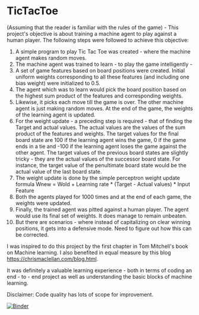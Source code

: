 # TicTacToe

(Assuming that the reader is familiar with the rules of the game) - This project's objective is about training a machine agent to play against a human player. The following steps were followed to achieve this objective:
1. A simple program to play Tic Tac Toe was created - where the machine agent makes random moves.
2. The machine agent was trained to learn - to play the game intelligently - 
3. A set of game features based on board positions were created. Initial uniform weights corresponding to all these features (and including one bias weight) were initialized to 0.5. 
4. The agent which was to learn would pick the board position based on the highest sum product of the features and corresponding weights. 
5. Likewise, it picks each move till the game is over. The other machine agent is just making random moves. At the end of the game, the weights of the learning agent is updated. 
6. For the weight update - a preceding step is required - that of finding the Target and actual values. The actual values are the values of the sum product of the features and weights. The target values for the final board state are 100 if the learning agent wins the game, 0 if the game ends in a tie and -100 if the learning agent loses the game against the other agent. The target values of the previous board states are slightly tricky - they are the actual values of the successor board state. For instance, the target value of the penultimate board state would be the actual value of the last board state.
7. The weight update is done by the simple perceptron weight update formula Wnew = Wold + Learning rate * (Target - Actual values) * Input Feature
8. Both the agents played for 1000 times and at the end of each game, the weights were updated.
9. Finally, the trained agent was pitted against a human player. The agent would use its final set of weights. It does manage to remain unbeaten.
10. But there are scenarios - where instead of capitalizing on clear winning positions, it gets into a defensive mode. Need to figure out how this can be corrected.

I was inspired to do this project by the first chapter in Tom Mitchell's book on Machine learning. I also benefited in equal measure by this blog https://chrismaclellan.com/blog.html.

It was definitely a valuable learning experience - both in terms of coding an end - to - end project as well as understanding the basic blocks of machine learning.

Disclaimer: Code quality has lots of scope for improvement.

[![Binder](https://mybinder.org/badge_logo.svg)](https://mybinder.org/v2/gh/Rajivh/TicTactToe/master)
